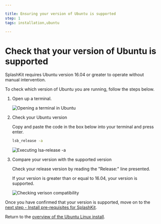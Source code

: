 ```yaml
---

title: Ensuring your version of Ubuntu is supported
step: 1
tags: installation,ubuntu

---
```


# Check that your version of Ubuntu is supported

SplashKit requires Ubuntu version 16.04 or greater to operate without
manual intervention.

To check which version of Ubuntu you are running, follow the steps below.

1. Open up a terminal.

    ![Opening a terminal in Ubuntu](images/install-gifs/Ubuntu/open-terminal.gif)

2. Check your Ubuntu version

    Copy and paste the code in the box below into your terminal and press enter.

    ```bash
    lsb_release -a
    ```

    ![Executing lsa-release -a](images/install-gifs/Ubuntu/check-version.gif)

3. Compare your version with the supported version

    Check your release version by reading the "Release:" line presented.

    If your version is greater than or equal to 16.04, your version is supported.

    ![Checking verison compatibility](images/install-gifs/Ubuntu/interpret-version.jpg)

Once you have confirmed that your version is supported, move on to the
[next step - Install pre-requisites for SplashKit](/articles/installation/ubuntu/step2.html).

Return to the
[overview of the Ubuntu Linux install](/articles/installation/ubuntu.html).
